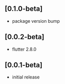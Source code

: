 ## [0.1.0-beta]
* package version bump

## [0.0.2-beta]
* flutter 2.8.0

## [0.0.1-beta]
* initial release